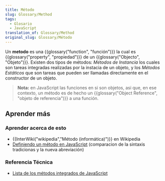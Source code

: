 ```yaml
---
title: Método
slug: Glossary/Method
tags:
  - Glosario
  - JavaScript
translation_of: Glossary/Method
original_slug: Glossary/Método
---
```


Un **metodo** es una {{glossary("function", "función")}} la cual es {{glossary("property", "propiedad")}} de un {{glossary("Objecto", "Objeto")}}. Existen dos tipos de métodos: _Métodos de Instancia_ los cuales son tareas integradas realizadas por la instacia de un objeto, y los _Métodos Estáticos_ que son tareas que pueden ser llamadas directamente en el constructor de un objeto.

> **Nota:** en JavaScript las funciones en si son objetos, asi que, en ese contexto, un método es de hecho un {{glossary("Object Reference", "objeto de referencia")}} a una función.

## Aprender más

### Aprender acerca de esto

- {{InterWiki("wikipedia","Método (informática)")}} en Wikipedia
- [Definiendo un método en JavaScript](/en-US/docs/Web/JavaScript/Reference/Functions/Method_definitions) (comparacion de la sintaxis tradicionas y la nueva abreviación)

### Referencia Técnica

- [Lista de los métodos integrados de JavaScript](/en-US/docs/Web/JavaScript/Reference/Methods_Index)

